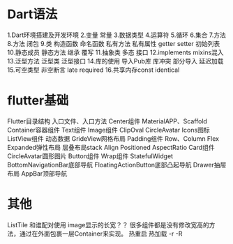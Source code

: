 # Dart语法
1.Dart环境搭建及开发环境
2.变量 常量
3.数据类型
4.运算符
5.循环
6.集合
7.方法
8.方法 闭包
9.类 构造函数 命名函数 私有方法 私有属性 getter setter 初始列表
10.静态成员 静态方法 继承 覆写
11.抽象类 多态 接口
12.implements mixins混入
13.泛型方法 泛型类 泛型接口
14.库的使用 导入Pub库 库冲突 部分导入 延迟加载
15.可空类型 非空断言 late required
16.共享内存const identical

# flutter基础
Flutter目录结构
入口文件、入口方法
Center组件
MaterialAPP、Scaffold
Container容器组件
Text组件
Image组件 ClipOval CircleAvatar
Icons图标
ListView组件 动态数据
GrideView网格布局
Padding组件
Row、Column
Flex Expanded弹性布局
层叠布局stack Align Positioned
AspectRatio
Card组件
CircleAvatar圆形图片
Button组件
Wrap组件
StatefulWidget
BottomNavigationBar底部导航
FloatingActionButton底部凸起导航
Drawer抽屉布局
AppBar顶部导航

# 其他
ListTile 和谁配对使用
image显示的长宽？？
很多组件都是没有修改宽高的方法，通过在外面包裹一层Container来实现。
热重启 热加载 -r  -R

